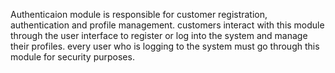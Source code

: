 Authenticaion module is responsible for customer registration, authentication and profile management. customers interact with this module through the user interface to register or log into the system and manage their profiles. every user who is logging to the system must go through this module for security purposes. 